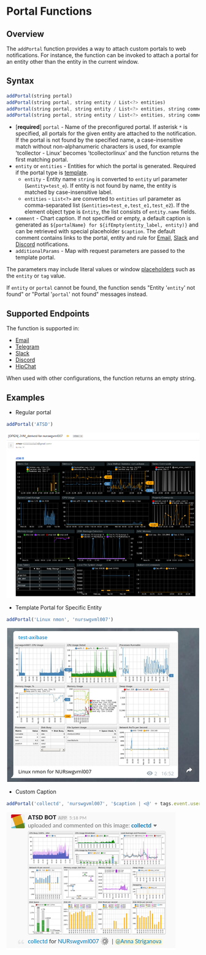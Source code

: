 # Portal Functions

## Overview

The `addPortal` function provides a way to attach custom portals to web notifications. For instance, the function can be invoked to attach a portal for an entity other than the entity in the current window.

## Syntax

```javascript
addPortal(string portal)
addPortal(string portal, string entity / List<?> entities)
addPortal(string portal, string entity / List<?> entities, string comment)
addPortal(string portal, string entity / List<?> entities, string comment, [] additionalParams)
```

* [**required**] `portal` - Name of the preconfigured portal. If asterisk `*` is specified, all portals for the given entity are attached to the notification. If the portal is not found by the specified name, a case-insensitive match without non-alphanumeric characters is used, for example 'tcollector - Linux' becomes 'tcollectorlinux' and the function returns the first matching portal.
* `entity` or `entities` - Entities for which the portal is generated. Required if the portal type is [template](../portals/portals-overview.md#template-portals).
  * `entity` - Entity name `string` is converted to `entity` url parameter (`&entity=test_e`). If entity is not found by name, the entity is matched by case-insensitive label.
  * `entities` - `List<?>` are converted to `entities` url parameter as comma-separated list (`&entities=test_e,test_e1,test_e2`). If the element object type is `Entity`, the list consists of `entity.name` fields.
* `comment` - Chart caption. If not specified or empty, a default caption is generated as `${portalName} for ${ifEmpty(entity_label, entity)}` and can be retrieved with special placeholder `$caption`. The default comment contains links to the portal, entity and rule for [Email](email.md), [Slack](notifications/slack.md) and [Discord](notifications/discord.md) notifications.
* `additionalParams` - Map with request parameters are passed to the template portal.

The parameters may include literal values or window [placeholders](placeholders.md) such as the `entity` or `tag` value.

If `entity` or `portal` cannot be found, the function sends "Entity '`entity`' not found" or "Portal '`portal`' not found" messages instead.

## Supported Endpoints

The function is supported in:

* [Email](email.md)
* [Telegram](notifications/telegram.md)
* [Slack](notifications/slack.md)
* [Discord](notifications/discord.md)
* [HipChat](notifications/hipchat.md)

When used with other configurations, the function returns an empty string.

## Examples

* Regular portal

```javascript
addPortal('ATSD')
```

![](./images/functions-portal-1.png)

* Template Portal for Specific Entity

```javascript
addPortal('Linux nmon', 'nurswgvml007')
```

![](./images/functions-portal-2.png)

* Custom Caption

```javascript
addPortal('collectd', 'nurswgvml007', '$caption | <@' + tags.event.user + '>')
```

![](./images/functions-portal-3.png)
